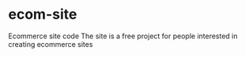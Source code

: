 # ecom-site
Ecommerce site code
The site is a free project for people interested in creating ecommerce sites
